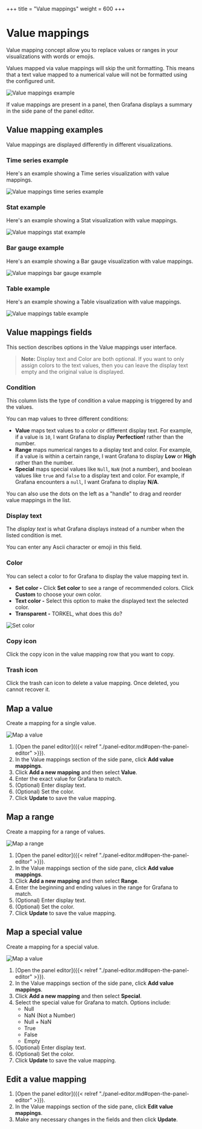 +++
title = "Value mappings"
weight = 600
+++

# Value mappings

Value mapping concept allow you to replace values or ranges in your visualizations with words or emojis.

Values mapped via value mappings will skip the unit formatting. This means that a text value mapped to a numerical value will not be formatted using the configured unit.

![Value mappings example](/static/img/docs/value-mappings/value-mappings-example-8-0.png)

If value mappings are present in a panel, then Grafana displays a summary in the side pane of the panel editor.

## Value mapping examples

Value mappings are displayed differently in different visualizations.

### Time series example

Here's an example showing a Time series visualization with value mappings.

![Value mappings time series example](/static/img/docs/value-mappings/value-mappings-summary-example-8-0.png)

### Stat example

Here's an example showing a Stat visualization with value mappings.

![Value mappings stat example](/static/img/docs/value-mappings/value-mappings-stat-example-8-0.png)

### Bar gauge example

Here's an example showing a Bar gauge visualization with value mappings.

![Value mappings bar gauge example](/static/img/docs/value-mappings/value-mappings-bar-gauge-example-8-0.png)

### Table example

Here's an example showing a Table visualization with value mappings.

![Value mappings table example](/static/img/docs/value-mappings/value-mappings-table-example-8-0.png)

## Value mappings fields

This section describes options in the Value mappings user interface.

> **Note:** Display text and Color are both optional. If you want to only assign colors to the text values, then you can leave the display text empty and the original value is displayed.

### Condition

This column lists the type of condition a value mapping is triggered by and the values.

You can map values to three different conditions:

- **Value** maps text values to a color or different display text. For example, if a value is `10`, I want Grafana to display **Perfection!** rather than the number.
- **Range** maps numerical ranges to a display text and color. For example, if a value is within a certain range, I want Grafana to display **Low** or **High** rather than the number.
- **Special** maps special values like `Null`, `NaN` (not a number), and boolean values like `true` and `false` to a display text and color. For example, if Grafana encounters a `null`, I want Grafana to display **N/A**.

You can also use the dots on the left as a "handle" to drag and reorder value mappings in the list.

### Display text

The _display text_ is what Grafana displays instead of a number when the listed condition is met.

You can enter any Ascii character or emoji in this field.

### Color

You can select a color to for Grafana to display the value mapping text in.

- **Set color -** Click **Set color** to see a range of recommended colors. Click **Custom** to choose your own color.
- **Text color -** Select this option to make the displayed text the selected color.
- **Transparent -** TORKEL, what does this do?

![Set color](/static/img/docs/value-mappings/set-color-8-0.png)

### Copy icon

Click the copy icon in the value mapping row that you want to copy.

### Trash icon

Click the trash can icon to delete a value mapping. Once deleted, you cannot recover it.

## Map a value

Create a mapping for a single value.

![Map a value](/static/img/docs/value-mappings/map-value-8-0.png)

1. [Open the panel editor]({{< relref "./panel-editor.md#open-the-panel-editor" >}}).
1. In the Value mappings section of the side pane, click **Add value mappings**.
1. Click **Add a new mapping** and then select **Value**.
1. Enter the exact value for Grafana to match.
1. (Optional) Enter display text.
1. (Optional) Set the color.
1. Click **Update** to save the value mapping.

## Map a range

Create a mapping for a range of values.

![Map a range](/static/img/docs/value-mappings/map-range-8-0.png)

1. [Open the panel editor]({{< relref "./panel-editor.md#open-the-panel-editor" >}}).
1. In the Value mappings section of the side pane, click **Add value mappings**.
1. Click **Add a new mapping** and then select **Range**.
1. Enter the beginning and ending values in the range for Grafana to match.
1. (Optional) Enter display text.
1. (Optional) Set the color.
1. Click **Update** to save the value mapping.

## Map a special value

Create a mapping for a special value.

![Map a value](/static/img/docs/value-mappings/map-special-value-8-0.png)

1. [Open the panel editor]({{< relref "./panel-editor.md#open-the-panel-editor" >}}).
1. In the Value mappings section of the side pane, click **Add value mappings**.
1. Click **Add a new mapping** and then select **Special**.
1. Select the special value for Grafana to match. Options include:
   - Null
   - NaN (Not a Number)
   - Null + NaN
   - True
   - False
   - Empty
1. (Optional) Enter display text.
1. (Optional) Set the color.
1. Click **Update** to save the value mapping.

## Edit a value mapping

1. [Open the panel editor]({{< relref "./panel-editor.md#open-the-panel-editor" >}}).
1. In the Value mappings section of the side pane, click **Edit value mappings**.
1. Make any necessary changes in the fields and then click **Update**.
